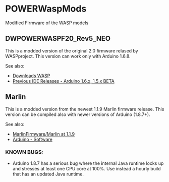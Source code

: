 # POWERWaspMods
Modified Firmware of the WASP models

## DWPOWERWASPF20_Rev5_NEO
This is a modded version of the original 2.0 firmware relased by WASPproject. This version can work only with Arduino 1.6.8.

See also:
 - [Downloads WASP](https://www.personalfab.it/en/downloads-2/download-info/firmware-powerwasp/)
 - [Previous IDE Releases - Arduino 1.6.x, 1.5.x BETA](https://www.arduino.cc/en/Main/OldSoftwareReleases#1.5.x)

## Marlin
This is a modded version from the newest 1.1.9 Marlin firmware release. This version can be compiled also with newer versions of Arduino (1.8.7+).

See also:
 - [MarlinFirmware/Marlin at 1.1.9](https://github.com/MarlinFirmware/Marlin/tree/1.1.9)
 - [Arduino - Software](https://www.arduino.cc/en/Main/Software)

### KNOWN BUGS:
 - Arduino 1.8.7 has a serious bug where the internal Java runtime locks up and stresses at least one CPU core at 100%. Use instead a hourly build that has an updated Java runtime.
